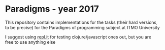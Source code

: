 # Paradigms - year 2017
This repository contains implementations for the tasks (their hard versions, to be precise) for the 
Paradigms of programming subject at ITMO University

I suggest using [repl.it](https://repl.it) for testing clojure/javascript ones out, but you are free to use anything else